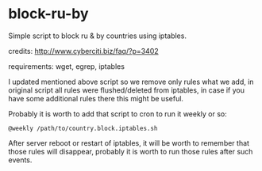 # block-ru-by
Simple script to block ru &amp; by countries using iptables.

credits: http://www.cyberciti.biz/faq/?p=3402

requirements: wget, egrep, iptables

I updated mentioned above script so we remove only rules what we add, in original script all rules were flushed/deleted from iptables, in case if you have some additional rules there this might be useful.

Probably it is worth to add that script to cron to run it weekly or so:

```
@weekly /path/to/country.block.iptables.sh
```

After server reboot or restart of iptables, it will be worth to remember that those rules will disappear, probably it is worth to run those rules after such events.
